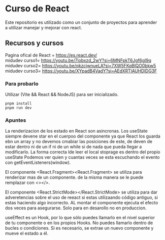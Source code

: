 # Curso de React
Este repositorio es utilizado como un conjunto de proyectos para aprender a utilizar manejar y mejorar con react.

## Recursos y cursos
Pagina ofical de React = https://es.react.dev/  
midudev curso1= https://youtu.be/7iobxzd_2wY?si=6MNFpkT6Jgf6gI9q
midudev curso2= https://youtu.be/qkzcjwnueLA?si=7XW5FKqBlQO0bkw5
midudev curso3= https://youtu.be/XYpadB4VadY?si=AEdXRTIAUHDlDG3F

### Para probarlo
Utilizar (Vite && React && NodeJS) para ser inicializado.
``` shell
pnpm install
pnpm run dev
``` 

### Apuntes
La renderizacion de los estado en React son asincronas.
Los useState siempre devene star en el cuerpoo del componente ya que React los guarda ebn un array y no devemos cmabiar las posiciones de este, de deven de estar dentro ni de un if ni de un while si de nada que pueda llegar a modificarlo.
La forma correcta lde leer el local stoprage es dentro del propio useState
Podemos ver quien y cuantas veces se esta escuchando el evento con getEventListeners(window).  

El componente <React.Fragment><React.Fragment> se utiliza para renderizar mas de un componente. de la misma manera se le puede remplazar con <></>.  

El componente <React.StrictMode></React.StrictMode> se utiliza para dar adveretencias sobre el uso de reeact si estas utilizaando código antiguo, si estas haciendo algo incorrecto. AL montar el componente ejecuta el efecto dos veces para asegurarse. Solo para en desarollo no en produccion.

useEffect es un Hook, por lo que sólo puedes llamarlo en el nivel superior de tu componente o en los propios Hooks. No puedes llamarlo dentro de bucles o condiciones. Si es necesario, se extrae un nuevo componente y mueve el estado a él.
